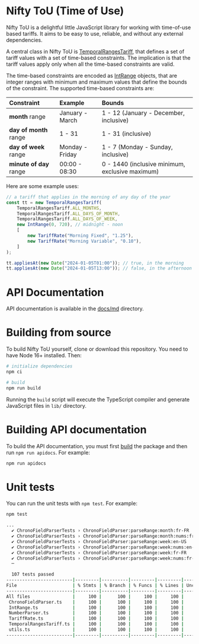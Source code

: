 # Nifty ToU (Time of Use)

Nifty ToU is a delightful little JavaScript library for working with time-of-use based tariffs.
It aims to be easy to use, reliable, and without any external dependencies.

A central class in Nifty ToU is [TemporalRangesTariff](./docs/md/nifty-tou.temporalrangestariff.md),
that defines a set of tariff values with a set of time-based constraints. The implication is that the
tariff values apply only when all the time-based constraints are valid.

The time-based constraints are encoded as [IntRange](docs/md/nifty-tou.intrange.md) objects,
that are integer ranges with minimum and maximum values that define the bounds of the constraint.
The supported time-based constraints are:

| Constraint              | Example         | Bounds                                          |
| :---------------------- | :-------------- | :---------------------------------------------- |
| **month** range         | January - March | 1 - 12 (January - December, inclusive)          |
| **day of month** range  | 1 - 31          | 1 - 31 (inclusive)                              |
| **day of week** range   | Monday - Friday | 1 - 7 (Monday - Sunday, inclusive)              |
| **minute of day** range | 00:00 - 08:30   | 0 - 1440 (inclusive minimum, exclusive maximum) |

Here are some example uses:

```ts
// a tariff that applies in the morning of any day of the year
const tt = new TemporalRangesTariff(
	TemporalRangesTariff.ALL_MONTHS,
	TemporalRangesTariff.ALL_DAYS_OF_MONTH,
	TemporalRangesTariff.ALL_DAYS_OF_WEEK,
	new IntRange(0, 720), // midnight - noon
	[
		new TariffRate("Morning Fixed", "1.25"),
		new TariffRate("Morning Variable", "0.10"),
	]
);

tt.appliesAt(new Date("2024-01-05T01:00")); // true, in the morning
tt.appliesAt(new Date("2024-01-05T13:00")); // false, in the afternoon
```

# API Documentation

API documentation is available in the [docs/md](./docs/md/index.md) directory.

# Building from source

To build Nifty ToU yourself, clone or download this repository. You need to have
Node 16+ installed. Then:

```sh
# initialize dependencies
npm ci

# build
npm run build
```

Running the `build` script will execute the TypeScript compiler and generate JavaScript files
in `lib/` directory.

# Building API documentation

To build the API documentation, you must first [build](#building-from-source) the package
and then run `npm run apidocs`. For example:

```sh
npm run apidocs
```

# Unit tests

You can run the unit tests with `npm test`. For example:

```sh
npm test

...
  ✔ ChronoFieldParserTests › ChronoFieldParser:parseRange:month:fr-FR
  ✔ ChronoFieldParserTests › ChronoFieldParser:parseRange:month:nums:fr-FR
  ✔ ChronoFieldParserTests › ChronoFieldParser:parseRange:week:en-US
  ✔ ChronoFieldParserTests › ChronoFieldParser:parseRange:week:nums:en-US
  ✔ ChronoFieldParserTests › ChronoFieldParser:parseRange:week:fr-FR
  ✔ ChronoFieldParserTests › ChronoFieldParser:parseRange:week:nums:fr-FR
  ─

  107 tests passed
-------------------------|---------|----------|---------|---------|-------------------
File                     | % Stmts | % Branch | % Funcs | % Lines | Uncovered Line #s
-------------------------|---------|----------|---------|---------|-------------------
All files                |     100 |      100 |     100 |     100 |
 ChronoFieldParser.ts    |     100 |      100 |     100 |     100 |
 IntRange.ts             |     100 |      100 |     100 |     100 |
 NumberParser.ts         |     100 |      100 |     100 |     100 |
 TariffRate.ts           |     100 |      100 |     100 |     100 |
 TemporalRangesTariff.ts |     100 |      100 |     100 |     100 |
 utils.ts                |     100 |      100 |     100 |     100 |
-------------------------|---------|----------|---------|---------|-------------------
```
